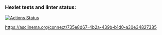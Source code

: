 ### Hexlet tests and linter status:
[![Actions Status](https://github.com/userbairapshi/frontend-project-44/actions/workflows/hexlet-check.yml/badge.svg)](https://github.com/userbairapshi/frontend-project-44/actions)

https://asciinema.org/connect/735e8d67-4b2a-439b-b1d0-a30e34827385